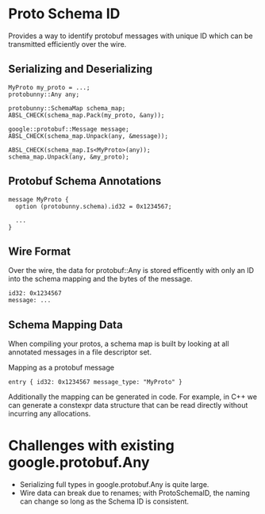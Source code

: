 # Proto Schema ID

Provides a way to identify protobuf messages with unique ID which can be transmitted
efficiently over the wire.

## Serializing and Deserializing
```
MyProto my_proto = ...;
protobunny::Any any;

protobunny::SchemaMap schema_map;
ABSL_CHECK(schema_map.Pack(my_proto, &any));

google::protobuf::Message message;
ABSL_CHECK(schema_map.Unpack(any, &message));

ABSL_CHECK(schema_map.Is<MyProto>(any));
schema_map.Unpack(any, &my_proto);
```

## Protobuf Schema Annotations
```
message MyProto {
  option (protobunny.schema).id32 = 0x1234567;

  ...
}
```

## Wire Format
Over the wire, the data for protobuf::Any is stored efficently with only an
ID into the schema mapping and the bytes of the message.
```
id32: 0x1234567
message: ...
```

## Schema Mapping Data
When compiling your protos, a schema map is built by looking at all annotated 
messages in a file descriptor set.

Mapping as a protobuf message
```
entry { id32: 0x1234567 message_type: "MyProto" }
```

Additionally the mapping can be generated in code.  For example, in C++ we
can generate a constexpr data structure that can be read directly without
incurring any allocations.


# Challenges with existing google.protobuf.Any

- Serializing full types in google.protobuf.Any is quite large.
- Wire data can break due to renames; with ProtoSchemaID, the naming can change so
  long as the Schema ID is consistent.

